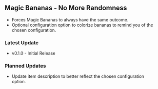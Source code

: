 ﻿## Magic Bananas - No More Randomness

* Forces Magic Bananas to always have the same outcome.
* Optional configuration option to colorize bananas to remind you of the chosen configuration.

### Latest Update
* v0.1.0 - Initial Release

### Planned Updates
* Update item description to better reflect the chosen configuration option.

